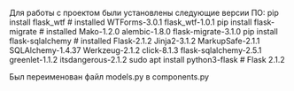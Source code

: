 Для работы с проектом были установлены следующие версии ПО:
	pip install flask_wtf 		# installed WTForms-3.0.1 flask_wtf-1.0.1
	pip install flask-migrate 	# installed Mako-1.2.0 alembic-1.8.0 flask-migrate-3.1.0
	pip install flask-sqlalchemy	# installed Flask-2.1.2 Jinja2-3.1.2 MarkupSafe-2.1.1 SQLAlchemy-1.4.37 Werkzeug-2.1.2 click-8.1.3 flask-sqlalchemy-2.5.1 greenlet-1.1.2 itsdangerous-2.1.2
	sudo apt install python3-flask	# Flask 2.1.2

Был переименован файл models.py в components.py
